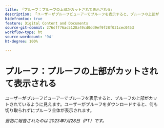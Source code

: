 ```yaml
---
title: 「プルーフ：プルーフの上部がカットされて表示される」
description: 「ユーザーがプルーフビューアーでプルーフを表示すると、プルーフの上部がカットされているように見えます。ユーザーがプルーフをダウンロードすると、何も切り取られずにプルーフ全体が表示されます。」
hidefromtoc: true
feature: Digital Content and Documents
source-git-commit: 276dff76ac5128a49cd0dd9ef9f28f021cec0453
workflow-type: ht
source-wordcount: '94'
ht-degree: 100%

---
```



# プルーフ：プルーフの上部がカットされて表示される

<!--WF and WFP TOCs-->

ユーザーがプルーフビューアーでプルーフを表示すると、プルーフの上部がカットされているように見えます。ユーザーがプルーフをダウンロードすると、何も切り取られずにプルーフ全体が表示されます。

_最初に報告されたのは 2023年7月28日（PT）です。_


